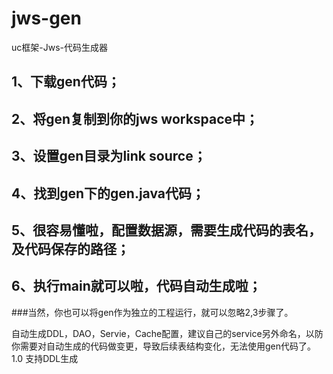 # jws-gen
uc框架-Jws-代码生成器
## 1、下载gen代码；
## 2、将gen复制到你的jws workspace中；
## 3、设置gen目录为link source；
## 4、找到gen下的gen.java代码；
## 5、很容易懂啦，配置数据源，需要生成代码的表名，及代码保存的路径；
## 6、执行main就可以啦，代码自动生成啦；


###当然，你也可以将gen作为独立的工程运行，就可以忽略2,3步骤了。



自动生成DDL，DAO，Servie，Cache配置，建议自己的service另外命名，以防你需要对自动生成的代码做变更，导致后续表结构变化，无法使用gen代码了。
1.0
支持DDL生成

